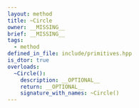 ```yaml
---
layout: method
title: ~Circle
owner: __MISSING__
brief: __MISSING__
tags:
  - method
defined_in_file: include/primitives.hpp
is_dtor: true
overloads:
  ~Circle():
    description: __OPTIONAL__
    return: __OPTIONAL__
    signature_with_names: ~Circle()
---
```

